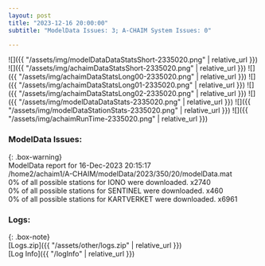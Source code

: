 ```yaml
---
layout: post
title: "2023-12-16 20:00:00"
subtitle: "ModelData Issues: 3; A-CHAIM System Issues: 0"

---
```


![]({{ "/assets/img/modelDataDataStatsShort-2335020.png" | relative_url }})
![]({{ "/assets/img/achaimDataStatsShort-2335020.png" | relative_url }})
![]({{ "/assets/img/achaimDataStatsLong00-2335020.png" | relative_url }})
![]({{ "/assets/img/achaimDataStatsLong01-2335020.png" | relative_url }})
![]({{ "/assets/img/achaimDataStatsLong02-2335020.png" | relative_url }})
![]({{ "/assets/img/modelDataDataStats-2335020.png" | relative_url }})
![]({{ "/assets/img/modelDataStationStats-2335020.png" | relative_url }})
![]({{ "/assets/img/achaimRunTime-2335020.png" | relative_url }})


### ModelData Issues:  
  
{: .box-warning}  
 ModelData report for 16-Dec-2023 20:15:17   
 /home2/achaim1/A-CHAIM/modelData/2023/350/20/modelData.mat   
 0% of all possible stations for IONO were downloaded. x2740   
 0% of all possible stations for SENTINEL were downloaded. x460   
 0% of all possible stations for KARTVERKET were downloaded. x6961   
  


### Logs:  
  
{: .box-note}  
[Logs.zip]({{ "/assets/other/logs.zip" | relative_url }})  
[Log Info]({{ "/logInfo" | relative_url }})  
